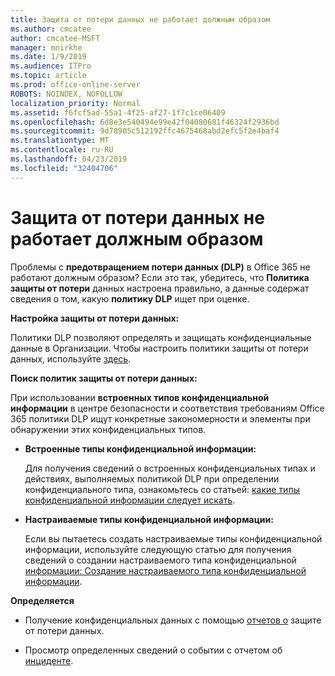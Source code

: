 ```yaml
---
title: Защита от потери данных не работает должным образом
ms.author: cmcatee
author: cmcatee-MSFT
manager: mnirkhe
ms.date: 1/9/2019
ms.audience: ITPro
ms.topic: article
ms.prod: office-online-server
ROBOTS: NOINDEX, NOFOLLOW
localization_priority: Normal
ms.assetid: f6fcf5ad-55a1-4f25-af27-1f7c1ce06409
ms.openlocfilehash: 6d8e3e540494e99e42f04080681f46324f2936bd
ms.sourcegitcommit: 9d78905c512192ffc4675468abd2efc5f2e4baf4
ms.translationtype: MT
ms.contentlocale: ru-RU
ms.lasthandoff: 04/23/2019
ms.locfileid: "32404706"
---
```

# <a name="dlp-not-working-as-expected"></a>Защита от потери данных не работает должным образом


Проблемы с **предотвращением потери данных (DLP)** в Office 365 не работают должным образом? Если это так, убедитесь, что **Политика защиты от потери** данных настроена правильно, а данные содержат сведения о том, какую **политику DLP** ищет при оценке. 
  
 **Настройка защиты от потери данных:**
  
Политики DLP позволяют определять и защищать конфиденциальные данные в Организации. Чтобы настроить политики защиты от потери данных, используйте [здесь](https://docs.microsoft.com/office365/securitycompliance/prevent-data-loss#set-up-dlp).
  
 **Поиск политик защиты от потери данных:**
  
При использовании **встроенных типов конфиденциальной информации** в центре безопасности и соответствия требованиям Office 365 политики DLP ищут конкретные закономерности и элементы при обнаружении этих конфиденциальных типов. 
  
- **Встроенные типы конфиденциальной информации:**
    
    Для получения сведений о встроенных конфиденциальных типах и действиях, выполняемых политикой DLP при определении конфиденциального типа, ознакомьтесь со статьей: [какие типы конфиденциальной информации следует искать](https://docs.microsoft.com/office365/securitycompliance/what-the-sensitive-information-types-look-for).
    
- **Настраиваемые типы конфиденциальной информации:**
    
    Если вы пытаетесь создать настраиваемые типы конфиденциальной информации, используйте следующую статью для получения сведений о создании настраиваемого типа конфиденциальной [информации: Создание настраиваемого типа конфиденциальной информации](https://docs.microsoft.com/office365/securitycompliance/create-a-custom-sensitive-information-type).
    
 **Определяется**
  
- Получение конфиденциальных данных с помощью [отчетов о](https://docs.microsoft.com/office365/securitycompliance/data-loss-prevention-policies#dlp-reports) защите от потери данных.
    
- Просмотр определенных сведений о событии с отчетом об [инциденте](https://docs.microsoft.com/office365/securitycompliance/data-loss-prevention-policies#incident-reports).
    

